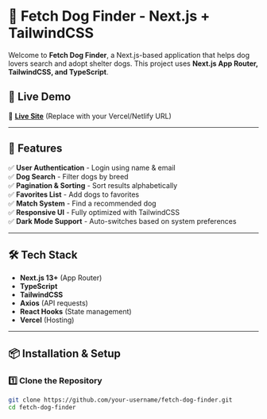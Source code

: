 # 🐶 Fetch Dog Finder - Next.js + TailwindCSS

Welcome to **Fetch Dog Finder**, a Next.js-based application that helps dog lovers search and adopt shelter dogs. This project uses **Next.js App Router, TailwindCSS, and TypeScript**.

## 🚀 Live Demo
🔗 **[Live Site](https://test-project-fe-psi.vercel.app/)** (Replace with your Vercel/Netlify URL)

---

## 📌 Features
✅ **User Authentication** - Login using name & email  
✅ **Dog Search** - Filter dogs by breed  
✅ **Pagination & Sorting** - Sort results alphabetically  
✅ **Favorites List** - Add dogs to favorites  
✅ **Match System** - Find a recommended dog  
✅ **Responsive UI** - Fully optimized with TailwindCSS  
✅ **Dark Mode Support** - Auto-switches based on system preferences  

---

## 🛠️ Tech Stack
- **Next.js 13+** (App Router)
- **TypeScript**
- **TailwindCSS**
- **Axios** (API requests)
- **React Hooks** (State management)
- **Vercel** (Hosting)

---

## 📦 Installation & Setup

### **1️⃣ Clone the Repository**
```bash
git clone https://github.com/your-username/fetch-dog-finder.git
cd fetch-dog-finder
